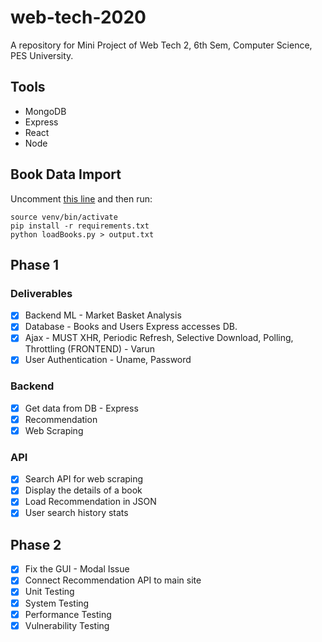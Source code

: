 # web-tech-2020

A repository for Mini Project of Web Tech 2, 6th Sem, Computer Science, PES University.

## Tools

- MongoDB
- Express
- React
- Node

## Book Data Import

Uncomment [this line](loadBooks.py#L64) and then run:

```shell
source venv/bin/activate
pip install -r requirements.txt
python loadBooks.py > output.txt
```

## Phase 1

### Deliverables

- [x] Backend ML - Market Basket Analysis
- [x] Database - Books and Users Express accesses DB.
- [x] Ajax - MUST XHR, Periodic Refresh, Selective Download, Polling, Throttling (FRONTEND) - Varun
- [x] User Authentication - Uname, Password

### Backend

- [x] Get data from DB - Express
- [x] Recommendation
- [x] Web Scraping

### API

- [x] Search API for web scraping
- [x] Display the details of a book
- [x] Load Recommendation in JSON
- [x] User search history stats

## Phase 2

- [x] Fix the GUI - Modal Issue
- [x] Connect Recommendation API to main site
- [x] Unit Testing
- [x] System Testing
- [x] Performance Testing
- [x] Vulnerability Testing
